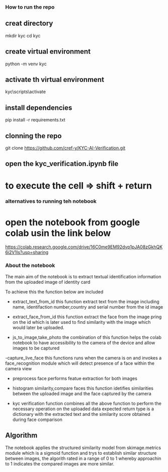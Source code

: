 ### How to run the repo
## creat directory
mkdir kyc
cd kyc

## create  virtual environment
python -m venv kyc

## activate th virtual environment
kyc\scripts\activate

## install dependencies
pip install -r requirements.txt

## clonning the repo
git clone https://github.com/cref-y/KYC-AI-Verification.git

## open the kyc_verification.ipynb file
# to execute the cell => shift + return

### alternatives to running teh notebook
# open the notebook from google colab usin the link below
https://colab.research.google.com/drive/16C0me9EM92dvp1pJA08zGkhQK6i2V1Is?usp=sharing

### About the notebook
The main aim of the notebook is to extract textual identification information from the uploaded image of identity card

To achieve this the function below are included 


  - extract_text_from_id
  this function extract text from the image including name, identifaction number,country  and serial number from the id image


  - extract_face_from_id
  this function extract the face from the image pring on the id which is later used to find similarity with the image which would later be uploaded.


  - js_to_image,take_photo 
  the combination of this function helps the colab notebook to have accessibility to the camera of the device and allow images to be captured
  
   
   -capture_live_face 
   this functions runs when the camera is on and invokes a face_recognition module which will detect presence of a face within the camera view

   - preprocess face 
   performs featue extraction for both images

  - histogram similarity,compare faces
  this function idetifies similarities between the uploaded image and the face captured by the camera 

  - kyc verification 
  function combines all the above function to perform the  necessary operation on the uploaded data
  expected return type is a dictionary with the extracted text and the similarity score obtained during  face comparison

## Algorithm


The notebook applies the structured similarity model from skimage.metrics module which is a sigmoid function and trys to establish similar structure between images, the algorith rated in a range of 0 to 1 whereby  approachin to 1 indicates the compared images are more similar.
